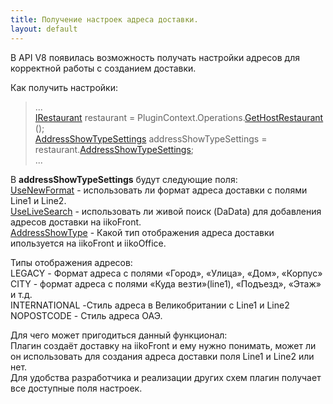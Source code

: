 ```yaml
---
title: Получение настроек адреса доставки.
layout: default
---
```


В API V8 появилась возможность получать настройки адресов для корректной работы с созданием доставки.<br>

Как получить настройки:<br>
>...<br>
[IRestaurant](https://iiko.github.io/front.api.sdk/v8/html/T_Resto_Front_Api_Data_Organization_IRestaurant.htm) restaurant = PluginContext.Operations.[GetHostRestaurant](https://iiko.github.io/front.api.sdk/v8/html/M_Resto_Front_Api_IOperationService_GetHostRestaurant.htm) ();<br>
[AddressShowTypeSettings](https://iiko.github.io/front.api.sdk/v8/html/T_Resto_Front_Api_Data_Settings_AddressShowTypeSettings.htm) addressShowTypeSettings = restaurant.[AddressShowTypeSettings](https://iiko.github.io/front.api.sdk/v8/html/T_Resto_Front_Api_Data_Settings_AddressShowTypeSettings.htm);<br>
...

В **addressShowTypeSettings** будут следующие поля:<br>
[UseNewFormat](https://iiko.github.io/front.api.sdk/v8/html/P_Resto_Front_Api_Data_Settings_AddressShowTypeSettings_UseNewFormat.htm) - использовать ли формат адреса доставки с полями Line1 и Line2.<br>
[UseLiveSearch](https://iiko.github.io/front.api.sdk/v8/html/P_Resto_Front_Api_Data_Settings_AddressShowTypeSettings_UseLiveSearch.htm) - использовать ли живой поиск (DaData) для добавления адресов доставки на iikoFront.<br>
[AddressShowType](https://iiko.github.io/front.api.sdk/v8/html/P_Resto_Front_Api_Data_Settings_AddressShowTypeSettings_AddressShowType.htm) - Какой тип отображения адреса доставки ипользуется на iikoFront и iikoOffice.<br>

Типы отображения адресов:<br>
LEGACY - Формат адреса с полями «Город», «Улица», «Дом», «Корпус»<br>
CITY - формат адреса с полями «Куда везти»(line1), «Подъезд», «Этаж» и т.д.<br>
INTERNATIONAL -Стиль адреса в Великобритании с Line1 и Line2<br>
NOPOSTCODE - Стиль адреса ОАЭ.<br>

Для чего может пригодиться данный функционал:<br>
Плагин создаёт доставку на iikoFront и ему нужно понимать, может ли он использовать для создания адреса доставки поля Line1 и Line2 или нет. <br>
Для удобства разработчика и реализации других схем плагин получает все доступные поля настроек.